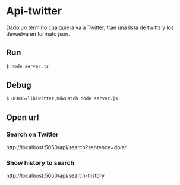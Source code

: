 # Api-twitter
Dado un término cualquiera va a Twitter, trae una lista de twitts y los devuelva en formato json.

## Run

```bash
$ node server.js
```
## Debug
```bash
$ DEBUG=libTwitter,mdwCatch node server.js
```
## Open url

### Search on Twitter
http://localhost:5050/api/search?sentence=dolar

### Show history to search
http://localhost:5050/api/search-history
